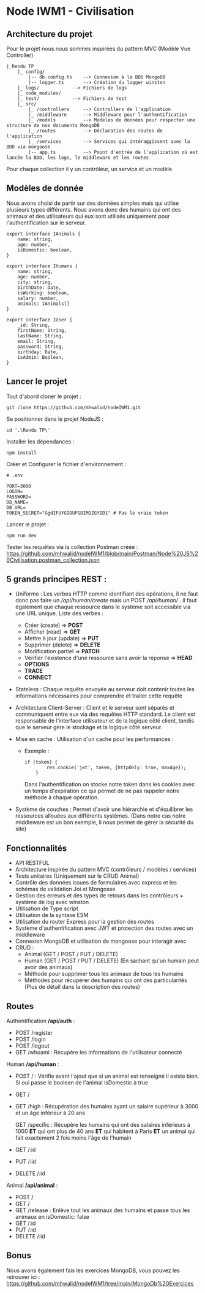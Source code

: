 # Node IWM1 - Civilisation

## Architecture du projet

Pour le projet nous nous sommes inspirées du pattern MVC (Modèle Vue Controller)

```
|_Rendu TP
	|_ config/
		|-- db.config.ts 	--> Connexion à la BDD MongoDB
		|-- logger.ts 		--> Création du logger winston
	|_ logs/       		--> Fichiers de logs
	|_ node_modules/    
	|_ test/       		--> Fichiers de test
	|_ src/
		|_ /controllers     --> Controllers de l'application
		|_ /middleware  	--> Middleware pour l'authentification
		|_ /models     		--> Modeles de données pour respecter une structure de nos documents MongoDB
		|_ /routes     		--> Déclaration des routes de l'application
		|_ /services 		--> Services qui intéraggissent avec la BDD via mongoose
		|-- app.ts			--> Point d'entrée de l'application où est lancée la BDD, les logs, le middleware et les routes
```

Pour chaque collection il y un contrôleur, un service et un modèle.

## Modèles de donnée

Nous avons choisi de partir sur des données simples mais qui utilise plusieurs types différents. Nous avons donc des humains qui ont des animaux et des utilisateurs qui eux sont utilisés uniquement pour l'authentification sur le serveur.

```
export interface IAnimals {
    name: string,
    age: number,
    isDomestic: boolean,
}

export interface IHumans {
    name: string,
    age: number,
    city: string,
    birthDate: Date,
    isWorking: boolean,
    salary: number,
    animals: IAnimals[]
}

export interface IUser {
    _id: String,
    firstName: String,
    lastName: String,
    email: String,
    password: String,
    birthday: Date,
    isAdmin: Boolean,
}
```

## Lancer le projet

Tout d'abord cloner le projet :

```shell
git clone https://github.com/mhwalid/nodeIWM1.git
```

Se positionner dans le projet NodeJS :

```
cd '.\Rendu TP\'
```

Installer les dépendances :

```
npm install
```

Créer et Configurer le fichier d'environnement :

```
# .env

PORT=3000
LOGIN=
PASSWORD=
DB_NAME= 
DB_URL=
TOKEN_SECRET="GgdIFUYGIDUFGDIM1ZGYID1" # Pas le vraie token
```

Lancer le projet :

```
npm run dev
```

Tester les requêtes via la collection Postman créée : https://github.com/mhwalid/nodeIWM1/blob/main/Postman/Node%20JS%20Civilisation.postman_collection.json

## 5 grands principes REST :

- Uniforme : Les verbes HTTP comme identifiant des opérations, il ne faut donc pas faire un */api/human/create* mais un POST */api/human/* . Il faut également que chaque ressource dans le système soit accessible via une URL unique. Liste des verbes :

    - Créer (create) => **POST**
    - Afficher (read) => **GET**
    - Mettre à jour (update) => **PUT**
    - Supprimer (delete) => **DELETE**
    - Modification partiel => **PATCH**
    - Vérifier l'existence d'une ressource sans avoir la réponse => **HEAD**
    - **OPTIONS**
    - **TRACE**
    - **CONNECT**

- Stateless : Chaque requête envoyée au serveur doit contenir toutes les informations nécessaires pour comprendre et traiter cette requête

- Architecture Client-Server : Client et le serveur sont séparés et communiquent entre eux via des requêtes HTTP standard. Le client est responsable de l'interface utilisateur et de la logique côté client, tandis que le serveur gère le stockage et la logique côté serveur.

- Mise en cache : Utilisation d'un cache pour les performances :

    - Exemple :

      ```tsx
      if (token) {
              res.cookie('jwt', token, {httpOnly: true, maxAge});
          }
      ```

      Dans l'authentification on stocke notre token dans les cookies avec un temps d'expiration ce qui permet de ne pas rappeler notre méthode à chaque opération.

- Système de couches : Permet d'avoir une hiérarchie et d'équilibrer les ressources allouées aux différents systèmes. (Dans notre cas notre middleware est un bon exemple, il nous permet de gérer la sécurité du site)

## Fonctionnalités

- API RESTFUL
- Architecture inspirée du pattern MVC (contrôleurs / modèles / services)
- Tests unitaires (Uniquement sur le CRUD Animal)
- Contrôle des données issues de formulaires avec express et les schémas de validation Joi et Mongosse
- Gestion des erreurs et des types de retours dans les contrôleurs + système de log avec winston
- Utilisation de Type script
- Utilisation de la syntaxe ESM
- Utilisation du router Express pour la gestion des routes
- Système d'authentification avec JWT et protection des routes avec un middleware
- Connexion MongoDB et utilisation de mongoose pour interagir avec
- CRUD :
    - Animal (GET / POST / PUT / DELETE)
    - Human (GET / POST / PUT / DELETE) (En sachant qu'un humain peut avoir des animaux)
    - Méthode pour supprimer tous les animaux de tous les humains
    - Méthodes pour récupérer des humains qui ont des particularités (Plus de détail dans la description des routes)

## Routes

Authentification **/api/auth** :

- POST /register
- POST /login
- POST /logout
- GET /whoami : Récupère les informations de l'utilisateur connecté

Human **/api/human** :

- POST / : Vérifie avant l'ajout que si un animal est renseigné il existe bien. Si oui passe le boolean de l'animal isDomestic à true

- GET /

- GET /high : Récupération des humains ayant un salaire supérieur à 3000 et un âge inférieur à 20 ans

  GET /specific : Récupère les humains qui ont des salaires inférieurs à 1000 **ET** qui ont plus de 40 ans **ET** qui habitent à Paris **ET** un animal qui fait exactement 2 fois moins l'âge de l'humain

- GET /:id

- PUT /:id

- DELETE /:id

Animal **/api/animal** :

- POST /
- GET /
- GET /release : Enlève tout les animaux des humains et passe tous les animaux en isDomestic: false
- GET /:id
- PUT /:id
- DELETE /:id

## Bonus

Nous avons également fais les exercices MongoDB, vous pouvez les retrouver ici : https://github.com/mhwalid/nodeIWM1/tree/main/MongoDb%20Exercices



